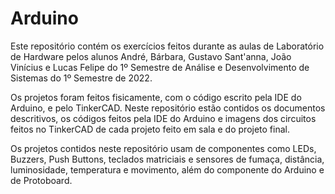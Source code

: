 # Arduino

<p>Este repositório contém os exercícios feitos durante as aulas de Laboratório de Hardware pelos alunos André, Bárbara, Gustavo Sant'anna, João Vinícius e Lucas Felipe do 1º Semestre de Análise e Desenvolvimento de Sistemas do 1º Semestre de 2022.</p>
<p>Os projetos foram feitos fisicamente, com o código escrito pela IDE do Arduino, e pelo TinkerCAD. Neste repositório estão contidos os documentos descritivos, os códigos feitos pela IDE do Arduino e imagens dos circuitos feitos no TinkerCAD de cada projeto feito em sala e do projeto final.</p>
<p>Os projetos contidos neste repositório usam de componentes como LEDs, Buzzers, Push Buttons, teclados matriciais e sensores de fumaça, distância, luminosidade, temperatura e movimento, além do componente do Arduino e de Protoboard.</p> 
